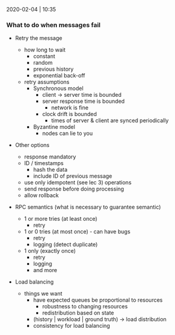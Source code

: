 2020-02-04 | 10:35 

### What to do when messages fail

- Retry the message 
    - how long to wait
        - constant 
        - random 
        - previous history 
        - exponential back-off
    - retry assumptions 
        - Synchronous model 
            - client -> server time is bounded 
            - server response time is bounded 
                - network is fine
            - clock drift is bounded
                - times of server & client are synced periodically
        - Byzantine model 
            - nodes can lie to you 
- Other options 
     - response mandatory 
     - ID / timestamps 
         - hash the data 
         - include ID of previous message 
     - use only idempotent (see lec 3) operations 
     - send response before doing processing
     - allow rollback 

- RPC semantics (what is necessary to guarantee semantic)
    - 1 or more tries (at least once)
        - retry 
    - 1 or 0 tries (at most once) - can have bugs
        - retry 
        - logging (detect duplicate)
    - 1 only (exactly once)
        - retry
        - logging
        - and more

- Load balancing 
    - things we want 
        - have expected queues be proportional to resources
            - robustness to changing resources
            - redistribution based on state
        - (history | workload | ground truth) -> load distribution 
        - consistency for load balancing
